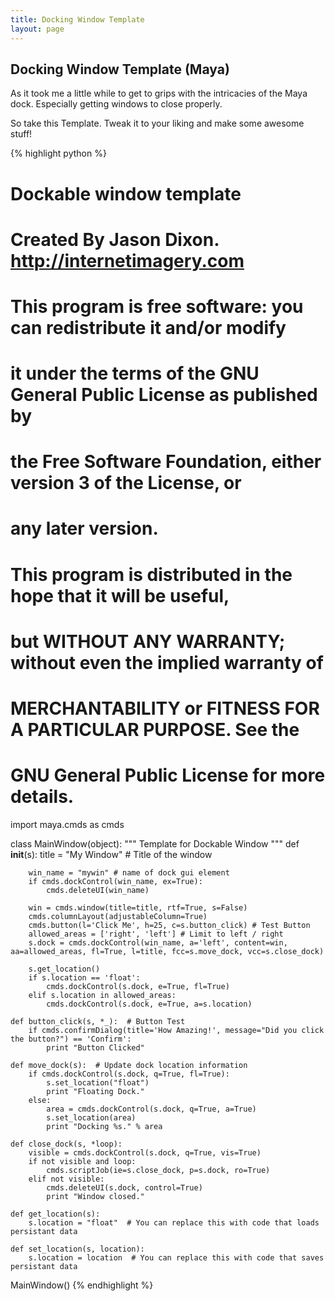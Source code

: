 ```yaml
---
title: Docking Window Template
layout: page
---
```

## Docking Window Template (Maya)

As it took me a little while to get to grips with the intricacies of the Maya dock. Especially getting windows to close properly.

So take this Template. Tweak it to your liking and make some awesome stuff!


{% highlight python %}
# Dockable window template
# Created By Jason Dixon. http://internetimagery.com
#
# This program is free software: you can redistribute it and/or modify
# it under the terms of the GNU General Public License as published by
# the Free Software Foundation, either version 3 of the License, or
# any later version.
#
# This program is distributed in the hope that it will be useful,
# but WITHOUT ANY WARRANTY; without even the implied warranty of
# MERCHANTABILITY or FITNESS FOR A PARTICULAR PURPOSE.  See the
# GNU General Public License for more details.

import maya.cmds as cmds

class MainWindow(object):
    """ Template for Dockable Window """
    def __init__(s):
        title = "My Window" # Title of the window

        win_name = "mywin" # name of dock gui element
        if cmds.dockControl(win_name, ex=True):
            cmds.deleteUI(win_name)

        win = cmds.window(title=title, rtf=True, s=False)
        cmds.columnLayout(adjustableColumn=True)
        cmds.button(l='Click Me', h=25, c=s.button_click) # Test Button
        allowed_areas = ['right', 'left'] # Limit to left / right
        s.dock = cmds.dockControl(win_name, a='left', content=win, aa=allowed_areas, fl=True, l=title, fcc=s.move_dock, vcc=s.close_dock)

        s.get_location()
        if s.location == 'float':
            cmds.dockControl(s.dock, e=True, fl=True)
        elif s.location in allowed_areas:
            cmds.dockControl(s.dock, e=True, a=s.location)

    def button_click(s, *_):  # Button Test
        if cmds.confirmDialog(title='How Amazing!', message="Did you click the button?") == 'Confirm':
            print "Button Clicked"

    def move_dock(s):  # Update dock location information
        if cmds.dockControl(s.dock, q=True, fl=True):
            s.set_location("float")
            print "Floating Dock."
        else:
            area = cmds.dockControl(s.dock, q=True, a=True)
            s.set_location(area)
            print "Docking %s." % area

    def close_dock(s, *loop):
        visible = cmds.dockControl(s.dock, q=True, vis=True)
        if not visible and loop:
            cmds.scriptJob(ie=s.close_dock, p=s.dock, ro=True)
        elif not visible:
            cmds.deleteUI(s.dock, control=True)
            print "Window closed."

    def get_location(s):
        s.location = "float"  # You can replace this with code that loads persistant data

    def set_location(s, location):
        s.location = location  # You can replace this with code that saves persistant data

MainWindow()
{% endhighlight %}
